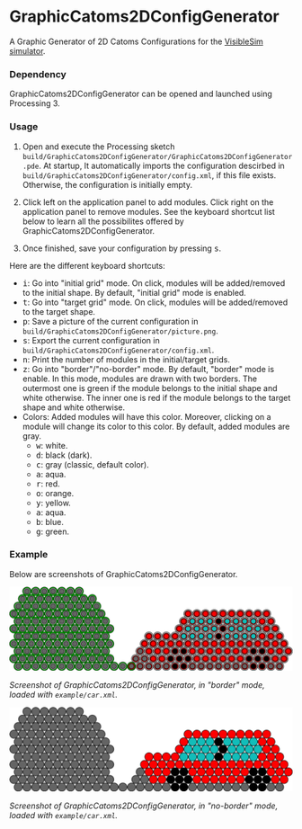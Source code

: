 # GraphicCatoms2DConfigGenerator
A Graphic Generator of 2D Catoms Configurations for the [VisibleSim simulator](http://projects.femto-st.fr/projet-visiblesim/).

### Dependency

GraphicCatoms2DConfigGenerator can be opened and launched using Processing 3.

### Usage

1. Open and execute the Processing sketch `build/GraphicCatoms2DConfigGenerator/GraphicCatoms2DConfigGenerator.pde`. At startup, It automatically imports the configuration descirbed in `build/GraphicCatoms2DConfigGenerator/config.xml`, if this file exists. Otherwise, the configuration is initially empty.

2. Click left on the application panel to add modules. Click right on the application panel to remove modules. See the keyboard shortcut list below to learn all the possibilites offered by GraphicCatoms2DConfigGenerator.

3. Once finished, save your configuration by pressing <kbd>s</kbd>.

Here are the different keyboard shortcuts:

* <kbd>i</kbd>: Go into "initial grid" mode. On click, modules will be added/removed to the initial shape. By default, "initial grid" mode is enabled.
* <kbd>t</kbd>: Go into "target grid" mode. On click, modules will be added/removed to the target shape.
* <kbd>p</kbd>: Save a picture of the current configuration in `build/GraphicCatoms2DConfigGenerator/picture.png`.
* <kbd>s</kbd>: Export the current configuration in `build/GraphicCatoms2DConfigGenerator/config.xml`.
* <kbd>n</kbd>: Print the number of modules in the initial/target grids.
* <kbd>z</kbd>: Go into "border"/"no-border" mode. By default, "border" mode is enable. In this mode, modules are drawn with two borders. The outermost one is green if the module belongs to the initial shape and white otherwise. The inner one is red if the module belongs to the target shape and white otherwise.
* Colors: Added modules will have this color. Moreover, clicking on a module will change its color to this color. By default, added modules are gray.
  - <kbd>w</kbd>: white.
  - <kbd>d</kbd>: black (dark).
  - <kbd>c</kbd>: gray (classic, default color).
  - <kbd>a</kbd>: aqua.
  - <kbd>r</kbd>: red.	
  - <kbd>o</kbd>: orange.
  - <kbd>y</kbd>: yellow.
  - <kbd>a</kbd>: aqua.
  - <kbd>b</kbd>: blue.
  - <kbd>g</kbd>: green.

### Example

Below are screenshots of GraphicCatoms2DConfigGenerator.

![](screenshots/car.png?raw=true)

*Screenshot of GraphicCatoms2DConfigGenerator, in "border" mode, loaded with `example/car.xml`.*

![](screenshots/car-noborder.png?raw=true)

*Screenshot of GraphicCatoms2DConfigGenerator, in "no-border" mode, loaded with `example/car.xml`.*

